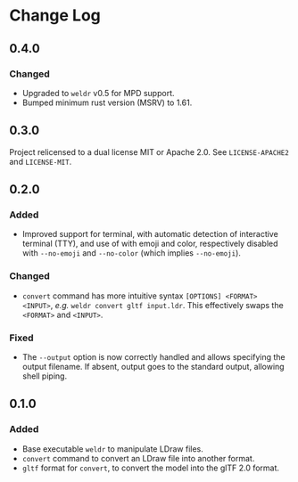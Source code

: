 # Change Log

## 0.4.0

### Changed

- Upgraded to `weldr` v0.5 for MPD support.
- Bumped minimum rust version (MSRV) to 1.61.

## 0.3.0

Project relicensed to a dual license MIT or Apache 2.0. See `LICENSE-APACHE2` and `LICENSE-MIT`.

## 0.2.0

### Added

- Improved support for terminal, with automatic detection of interactive terminal (TTY), and use of with emoji and color, respectively disabled with `--no-emoji` and `--no-color` (which implies `--no-emoji`).

### Changed

- `convert` command has more intuitive syntax `[OPTIONS] <FORMAT> <INPUT>`, _e.g._ `weldr convert gltf input.ldr`. This effectively swaps the `<FORMAT>` and `<INPUT>`.

### Fixed

- The `--output` option is now correctly handled and allows specifying the output filename. If absent, output goes to the standard output, allowing shell piping.

## 0.1.0

### Added

- Base executable `weldr` to manipulate LDraw files.
- `convert` command to convert an LDraw file into another format.
- `gltf` format for `convert`, to convert the model into the glTF 2.0 format.
